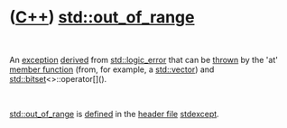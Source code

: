 



 

 

 

 

 

([C++](Cpp.md)) [std::out\_of\_range](CppOut_of_range.md)
===========================================================

 

An [exception](CppException.md) [derived](CppDerivedClass.md) from
[std::logic\_error](CppLogic_error.md) that can be
[thrown](CppThrow.md) by the 'at' [member
function](CppMemberFunction.md) (from, for example, a
[std::vector](CppVector.md)) and
[std::bitset](CppBitset.md)&lt;&gt;::operator\[\]().

 

[std::out\_of\_range](CppOut_of_range.md) is
[defined](CppDefinition.md) in the [header file](CppHeaderFile.md)
[stdexcept](CppStdexceptH.md).

 

 

 

 

 





 



